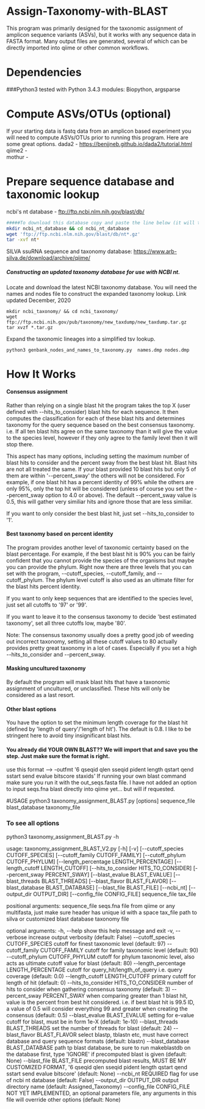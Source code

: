 # Assign-Taxonomy-with-BLAST
This program was primarily designed for the taxonomic assignment of amplicon sequence variants (ASVs), but it works with any sequence data in FASTA format.
Many output files are generated, several of which can be directly imported into qiime or other common workflows.

# Dependencies
###Python3
tested with Python 3.4.3
modules: Biopython, argsparse

# Compute ASVs/OTUs (optional)
If your starting data is fastq data from an amplicon based experiment you will need to compute ASVs/OTUs prior to running this program. Here are some great options.
dada2 - https://benjjneb.github.io/dada2/tutorial.html
qiime2 -  
mothur - 

# Prepare sequence database and taxonomic lookup
ncbi's nt database - ftp://ftp.ncbi.nlm.nih.gov/blast/db/
```bash
#####To download this database copy and paste the line below (it will take a bit)
mkdir ncbi_nt_database && cd ncbi_nt_database
wget 'ftp://ftp.ncbi.nlm.nih.gov/blast/db/nt*.gz'
tar -xvf nt*
```

SILVA ssuRNA sequence and taxonomy database: https://www.arb-silva.de/download/archive/qiime/

##### Constructing an updated taxonomy database for use with NCBI nt.

Locate and download the latest NCBI taxonomy database. 
You will need the names and nodes file to construct the expanded taxonomy lookup.
Link updated December, 2020

```
mkdir ncbi_taxonomy/ && cd ncbi_taxonomy/
wget ftp://ftp.ncbi.nih.gov/pub/taxonomy/new_taxdump/new_taxdump.tar.gz
tar xvzf *.tar.gz
```

Expand the taxonomic lineages into a simplified tsv lookup.
```
python3 genbank_nodes_and_names_to_taxonomy.py  names.dmp nodes.dmp
```


# How It Works

#### Consensus assignment
Rather than relying on a single blast hit the program takes the top X (user defined with --hits_to_consider) blast hits for each sequence.
It then computes the classification for each of these blast hits and determines taxonomy for the query sequence based on the best consensus taxonomy. i.e. If all ten blast hits agree on the same taxonomy than it will give the value to the species level, however if they only agree to the family level then it will stop there.

This aspect has many options, including setting the maximum number of blast hits to consider and the percent sway from the best blast hit. Blast hits are not all treated the same. If your blast provided 10 blast hits but only 5 of them are within '--percent_sway' the others will not be considered. For example, if one blast hit has a percent identity of 99% while the others are only 95%, only the top hit will be considered (unless of course you set the --percent_sway option to 4.0 or above). The default --percent_sway value is 0.5, this will gather very similiar hits and ignore those that are less similiar.

If you want to only consider the best blast hit, just set --hits_to_consider to '1'.


#### Best taxonomy based on percent identity
The program provides another level of taxonomic certainty based on the blast percentage. For example, if the best blast hit is 90% you can be fairly confident that you cannot provide the species of the organisms but maybe you can provide the phylum. Right now there are three levels that you can set with the program, --cutoff_species, --cutoff_family, and --cutoff_phylum. The phylum level cutoff is also used as an ultimate filter for the blast hits percent identity.

If you want to only keep sequences that are identified to the species level, just set all cutoffs to '97' or '99'.

If you want to leave it to the consensus taxonomy to decide 'best estimated taxonomy', set all three cutoffs low, maybe '80'.

Note: The consensus taxonomy usually does a pretty good job of weeding out incorrect taxonomy, setting all these cutoff values to 80 actually provides pretty great taxonomy in a lot of cases. Especially if you set a high --hits_to_consider and --percent_sway.

#### Masking uncultured taxonomy
By default the program will mask blast hits that have a taxonomic assignment of uncultured, or unclassified. These hits will only be considered as a last resort.


#### Other blast options
You have the option to set the minimum length coverage for the blast hit (defined by 'length of query'/'length of hit'). The default is 0.8. I like to be stringent here to avoid tiny insignificant blast hits.


#### You already did YOUR OWN BLAST?? We will import that and save you the step. Just make sure the format is right.
use this format --> -outfmt '6 qseqid qlen sseqid pident length qstart qend sstart send evalue bitscore staxids'
If running your own blast command make sure you run it with the out_seqs.fasta file. I have not added an option to input seqs.fna blast directly into qiime yet… but will if requested.


#USAGE
python3 taxonomy_assignment_BLAST.py [options] sequence_file blast_database taxonomy_file
### To see all options
python3 taxonomy_assignment_BLAST.py -h

usage: taxonomy_assignment_BLAST_V2.py [-h] [-v]
                                       [--cutoff_species CUTOFF_SPECIES]
                                       [--cutoff_family CUTOFF_FAMILY]
                                       [--cutoff_phylum CUTOFF_PHYLUM]
                                       [--length_percentage LENGTH_PERCENTAGE]
                                       [--length_cutoff LENGTH_CUTOFF]
                                       [--hits_to_consider HITS_TO_CONSIDER]
                                       [--percent_sway PERCENT_SWAY]
                                       [--blast_evalue BLAST_EVALUE]
                                       [--blast_threads BLAST_THREADS]
                                       [--blast_flavor BLAST_FLAVOR]
                                       [--blast_database BLAST_DATABASE]
                                       [--blast_file BLAST_FILE] [--ncbi_nt]
                                       [--output_dir OUTPUT_DIR]
                                       [--config_file CONFIG_FILE]
                                       sequence_file tax_file

positional arguments:
  sequence_file         seqs.fna file from qiime or any multifasta, just make
                        sure header has unique id with a space
  tax_file              path to silva or customized blast database taxonomy
                        file

optional arguments:
  -h, --help            show this help message and exit
  -v, --verbose         increase output verbosity (default: False)
  --cutoff_species CUTOFF_SPECIES
                        cutoff for finest taxonomic level (default: 97)
  --cutoff_family CUTOFF_FAMILY
                        cutoff for family taxonomic level (default: 90)
  --cutoff_phylum CUTOFF_PHYLUM
                        cutoff for phylum taxonomic level, also acts as
                        ultimate cutoff value for blast (default: 80)
  --length_percentage LENGTH_PERCENTAGE
                        cutoff for query_hit/length_of_query i.e. query
                        coverage (default: 0.0)
  --length_cutoff LENGTH_CUTOFF
                        primary cutoff for length of hit (default: 0)
  --hits_to_consider HITS_TO_CONSIDER
                        number of hits to consider when gathering consensus
                        taxonomy (default: 3)
  --percent_sway PERCENT_SWAY
                        when comparing greater than 1 blast hit, value is the
                        percent from best hit considered. i.e. if best blast
                        hit is 99.5 ID, a value of 0.5 will consider
                        everything 99 and greater when creating the consensus
                        (default: 0.5)
  --blast_evalue BLAST_EVALUE
                        setting for e-value cutoff for blast, must be in form
                        1e-X (default: 1e-10)
  --blast_threads BLAST_THREADS
                        set the number of threads for blast (default: 24)
  --blast_flavor BLAST_FLAVOR
                        select blastp, tblastn etc, must have correct database
                        and query sequence formats (default: blastn)
  --blast_database BLAST_DATABASE
                        path tp blast database, be sure to run makeblastdb on
                        the database first, type 'IGNORE' if precomputed blast
                        is given (default: None)
  --blast_file BLAST_FILE
                        precomputed blast results, MUST BE MY CUSTOMIZED
                        FORMAT, '6 qseqid qlen sseqid pident length qstart
                        qend sstart send evalue bitscore' (default: None)
  --ncbi_nt             REQUIRED flag for use of ncbi nt database (default:
                        False)
  --output_dir OUTPUT_DIR
                        output directory name (default: Assigned_Taxonomy)
  --config_file CONFIG_FILE
                        NOT YET IMPLEMENTED, an optional parameters file, any
                        arguments in this file will override other options
                        (default: None)
